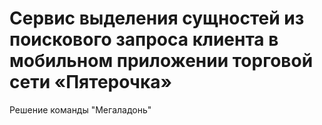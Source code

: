 # Сервис выделения сущностей из поискового запроса клиента в мобильном приложении торговой сети «Пятерочка»

Решение команды "Мегаладонь"



